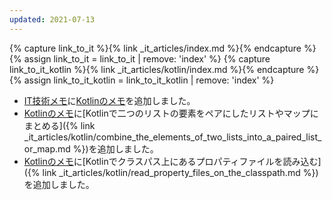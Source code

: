 ```yaml
---
updated: 2021-07-13
---
```

{% capture link_to_it %}{% link _it_articles/index.md %}{% endcapture %}
{% assign link_to_it = link_to_it | remove: 'index' %}
{% capture link_to_it_kotlin %}{% link _it_articles/kotlin/index.md %}{% endcapture %}
{% assign link_to_it_kotlin = link_to_it_kotlin | remove: 'index' %}

- [IT技術メモ]({{link_to_it}})に[Kotlinのメモ]({{link_to_it_kotlin}})を追加しました。
- [Kotlinのメモ]({{link_to_it_kotlin}})に[Kotlinで二つのリストの要素をペアにしたリストやマップにまとめる]({% link _it_articles/kotlin/combine_the_elements_of_two_lists_into_a_paired_list_or_map.md %})を追加しました。
- [Kotlinのメモ]({{link_to_it_kotlin}})に[Kotlinでクラスパス上にあるプロパティファイルを読み込む]({% link _it_articles/kotlin/read_property_files_on_the_classpath.md %})を追加しました。
